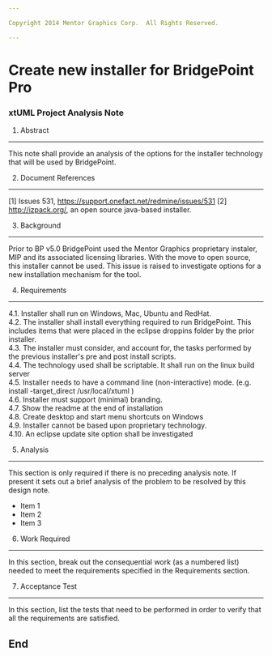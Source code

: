 ```yaml
---

Copyright 2014 Mentor Graphics Corp.  All Rights Reserved.

---
```


# Create new installer for BridgePoint Pro
### xtUML Project Analysis Note

1. Abstract
-----------
This note shall provide an analysis of the options for the installer technology that will be used by BridgePoint.

2. Document References
----------------------
[1] Issues 531, https://support.onefact.net/redmine/issues/531
[2] http://izpack.org/, an open source java-based installer.

3. Background
-------------
Prior to BP v5.0 BridgePoint used the Mentor Graphics proprietary instaler, MIP and 
its associated licensing libraries. With the move to open source, this installer cannot
be used. This issue is raised to investigate options for a new installation mechanism for
the tool.

4. Requirements
---------------
4.1.  Installer shall run on Windows, Mac, Ubuntu and RedHat.  
4.2.  The installer shall install everything required to run BridgePoint. This includes items that were placed in the eclipse droppins folder by the prior installer.  
4.3.  The installer must consider, and account for, the tasks performed by the previous installer's pre and post install scripts.  
4.4.  The technology used shall be scriptable. It shall run on the linux build server  
4.5.  Installer needs to have a command line (non-interactive) mode.  (e.g.  install -target_direct /usr/local/xtuml )  
4.6.  Installer must support (minimal) branding.  
4.7.  Show the readme at the end of installation  
4.8.  Create desktop and start menu shortcuts on Windows  
4.9.  Installer cannot be based upon proprietary technology.  
4.10.  An eclipse update site option shall be investigated  

5. Analysis
-----------
This section is only required if there is no preceding analysis note. If present
it sets out a brief analysis of the problem to be resolved by this design note.

* Item 1
* Item 2
* Item 3

6. Work Required
----------------
In this section, break out the consequential work (as a numbered list) needed
to meet the requirements specified in the Requirements section.

7. Acceptance Test
------------------
In this section, list the tests that need to be performed in order to
verify that all the requirements are satisfied.

End
---


